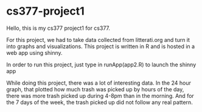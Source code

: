 # cs377-project1


Hello, this is my cs377 project1 for cs377.

For this project, we had to take data collected from litterati.org and turn it into graphs and visualizations.
This project is written in R and is hosted in a web app using shinny.

In order to run this project, just type in runApp(app2.R) to launch the shinny app

While doing this project, there was a lot of interesting data. In the 24 hour graph, that plotted how much trash was picked up by hours of the day, there was more trash picked up during 4-8pm than in the morning. And for the 7 days of the week, the trash picked up did not follow any real pattern. 


